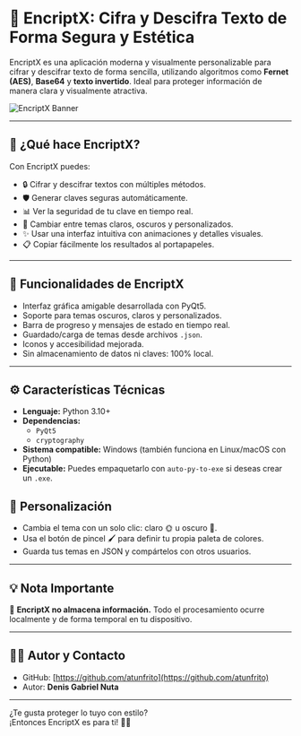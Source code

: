 # 🔐 EncriptX: Cifra y Descifra Texto de Forma Segura y Estética

EncriptX es una aplicación moderna y visualmente personalizable para cifrar y descifrar texto de forma sencilla, utilizando algoritmos como **Fernet (AES)**, **Base64** y **texto invertido**. Ideal para proteger información de manera clara y visualmente atractiva.

![EncriptX Banner](https://github.com/atunfrito/encriptx/assets/banner.png) <!-- (Opcional: reemplaza o elimina esta línea si agregas una imagen decorativa) -->

---

## 🚀 ¿Qué hace EncriptX?

Con EncriptX puedes:

- 🔒 Cifrar y descifrar textos con múltiples métodos.
- 🛡️ Generar claves seguras automáticamente.
- 📊 Ver la seguridad de tu clave en tiempo real.
- 🎨 Cambiar entre temas claros, oscuros y personalizados.
- ✨ Usar una interfaz intuitiva con animaciones y detalles visuales.
- 📋 Copiar fácilmente los resultados al portapapeles.

---

## 🔧 Funcionalidades de EncriptX

- Interfaz gráfica amigable desarrollada con PyQt5.
- Soporte para temas oscuros, claros y personalizados.
- Barra de progreso y mensajes de estado en tiempo real.
- Guardado/carga de temas desde archivos `.json`.
- Iconos y accesibilidad mejorada.
- Sin almacenamiento de datos ni claves: 100% local.

---

## ⚙️ Características Técnicas

- **Lenguaje:** Python 3.10+
- **Dependencias:**
  - `PyQt5`
  - `cryptography`
- **Sistema compatible:** Windows (también funciona en Linux/macOS con Python)
- **Ejecutable:** Puedes empaquetarlo con `auto-py-to-exe` si deseas crear un `.exe`.

## 🎨 Personalización

- Cambia el tema con un solo clic: claro 🌞 u oscuro 🌙.
- Usa el botón de pincel 🖌️ para definir tu propia paleta de colores.
- Guarda tus temas en JSON y compártelos con otros usuarios.

---

## 💡 Nota Importante

🔐 **EncriptX no almacena información.** Todo el procesamiento ocurre localmente y de forma temporal en tu dispositivo.

---

## 🧑‍💻 Autor y Contacto

- GitHub: [https://github.com/atunfrito](https://github.com/atunfrito)
- Autor: **Denis Gabriel Nuta**

---

¿Te gusta proteger lo tuyo con estilo?  
¡Entonces EncriptX es para ti! 💼✨
